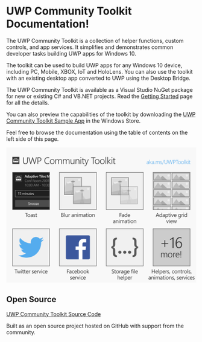 # UWP Community Toolkit Documentation! 

The UWP Community Toolkit is a collection of helper functions, custom controls, and app services. It simplifies and demonstrates common developer tasks building UWP apps for Windows 10. 

The toolkit can be used to build UWP apps for any Windows 10 device, including PC, Mobile, XBOX, IoT and HoloLens. You can also use the toolkit with an existing desktop app converted to UWP using the Desktop Bridge.             

The UWP Community Toolkit is available as a Visual Studio NuGet package for new or existing C# and VB.NET projects. Read the [Getting Started](Getting-Started.md) page for all the details.

You can also preview the capabilities of the toolkit by downloading the [UWP Community Toolkit Sample App](http://aka.ms/uwptoolkitapp) in the Windows Store.

Feel free to browse the documentation using the table of contents on the left side of this page.

![Toolkit](resources/images/herotile.png "UWP Toolkit")

## Open Source

[UWP Community Toolkit Source Code ](http://aka.ms/uwptoolkit)

Built as an open source project hosted on GitHub with support from the community. 

